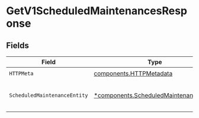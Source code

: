 # GetV1ScheduledMaintenancesResponse


## Fields

| Field                                                                                           | Type                                                                                            | Required                                                                                        | Description                                                                                     |
| ----------------------------------------------------------------------------------------------- | ----------------------------------------------------------------------------------------------- | ----------------------------------------------------------------------------------------------- | ----------------------------------------------------------------------------------------------- |
| `HTTPMeta`                                                                                      | [components.HTTPMetadata](../../models/components/httpmetadata.md)                              | :heavy_check_mark:                                                                              | N/A                                                                                             |
| `ScheduledMaintenanceEntity`                                                                    | [*components.ScheduledMaintenanceEntity](../../models/components/scheduledmaintenanceentity.md) | :heavy_minus_sign:                                                                              | Lists all scheduled maintenance events                                                          |